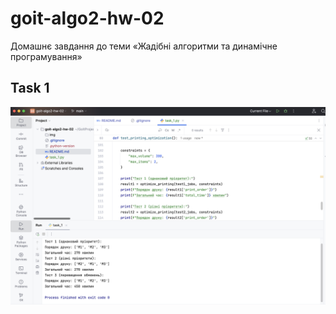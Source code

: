 # goit-algo2-hw-02
Домашнє завдання до теми «Жадібні алгоритми та динамічне програмування»

## Task 1
![Task1](./img/task_1.png)